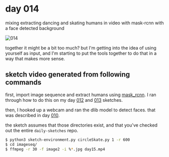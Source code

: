 # day 014

mixing extracting dancing and skating humans in video with mask-rcnn with a face detected background

![014](https://github.com/burningion/daily-sketches/raw/master/014/images/00426.jpg)

together it might be a bit too much? but I'm getting into the idea of using yourself as input, and I'm starting to put the tools together to do that in a way that makes more sense.

## sketch video generated from following commands

first, import image sequence and extract humans using [mask_rcnn](https://github.com/matterport/Mask_RCNN). I ran through how to do this on my day [012](https://github.com/burningion/daily-sketches/tree/master/012) and [013](https://github.com/burningion/daily-sketches/tree/master/013) sketches.

then, I hooked up a webcam and ran the dlib model to detect faces. that was described in day [010](https://github.com/burningion/daily-sketches/tree/master/010).

the sketch assumes that those directories exist, and that you've checked out the entire `daily-sketches` repo.
```bash
$ python3 sketch-environment.py circleSkate.py 1 -r 600
$ cd imageseq/
$ ffmpeg -r 30 -f image2 -i %*.jpg day15.mp4
```
